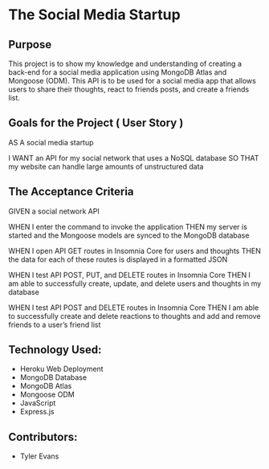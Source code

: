 # The Social Media Startup

## Purpose
This project is to show my knowledge and understanding of creating a back-end for a social media application using MongoDB Atlas and Mongoose (ODM). This API is to be used for a social media app that allows users to share their thoughts, react to friends posts, and create a friends list.

## Goals for the Project ( User Story )

AS A social media startup

I WANT an API for my social network that uses a NoSQL database
SO THAT my website can handle large amounts of unstructured data

## The Acceptance Criteria

GIVEN a social network API

WHEN I enter the command to invoke the application
THEN my server is started and the Mongoose models are synced to the MongoDB database

WHEN I open API GET routes in Insomnia Core for users and thoughts
THEN the data for each of these routes is displayed in a formatted JSON

WHEN I test API POST, PUT, and DELETE routes in Insomnia Core
THEN I am able to successfully create, update, and delete users and thoughts in my database

WHEN I test API POST and DELETE routes in Insomnia Core
THEN I am able to successfully create and delete reactions to thoughts and add and remove friends to a user’s friend list

## Technology Used:

- Heroku Web Deployment
- MongoDB Database
- MongoDB Atlas
- Mongoose ODM
- JavaScript
- Express.js

## Contributors:
- Tyler Evans